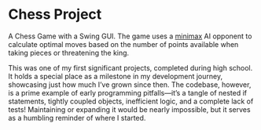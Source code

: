 # Chess Project

A Chess Game with a Swing GUI. The game uses a [minimax](https://cs.stanford.edu/people/eroberts/courses/soco/projects/1998-99/game-theory/Minimax.html) AI opponent to calculate optimal moves based on the number of points available when taking pieces or threatening the king.

This was one of my first significant projects, completed during high school. It holds a special place as a milestone in my development journey, showcasing just how much I’ve grown since then. The codebase, however, is a prime example of early programming pitfalls—it’s a tangle of nested if statements, tightly coupled objects, inefficient logic, and a complete lack of tests! Maintaining or expanding it would be nearly impossible, but it serves as a humbling reminder of where I started.